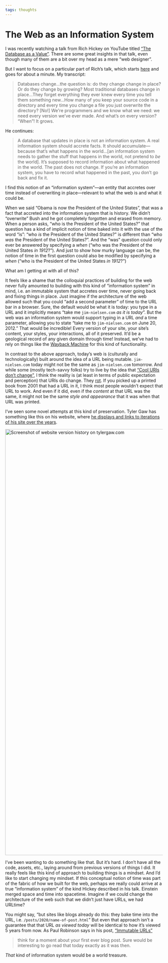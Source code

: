 ```yaml
---
tags: thoughts
---
```


# The Web as an Information System

I was recently watching a talk from Rich Hickey on YouTube titled [“The Database as a Value”](https://youtu.be/V6DKjEbdYos). There are some great insights in that talk, even though many of them are a bit over my head as a mere “web designer”. 

But I want to focus on a particular part of Rich’s talk, which starts [here](https://youtu.be/V6DKjEbdYos?t=1239) and goes for about a minute. My transcript:

> Databases change...the question is: do they change change in place? Or do they change by growing? Most traditional databases change in place...They forget everything they ever knew every time you tell them something new...How many of you keep your source code in a directory and every time you change a file you just overwrite the directory? [No!] We're programmers and we know what we need: we need every version we’ve ever made. And what’s on every version? “When”! It grows.

He continues:

> A database that updates in place is not an information system. A real information system should accrete facts. It should accumulate—because that’s what happens in the world...[an information system needs to gather the stuff that happens in the world, not pretend to _be_ the world]. It’s supposed to record information about what happened in the world. The past does not change. If you’re an information system, you have to record what happened in the past, you don’t go back and fix it.

I find this notion of an “information system”—an entity that accretes over time instead of overwriting in place—relevant to what the web is and what it could be.

When we said “Obama is now the President of the United States”, that was a fact that accreted into the information system that is history. We didn’t “overwrite” Bush and he got completely forgotten and erased from memory. When a person asks, “who is the President of the United States?” that question has a kind of implicit notion of time baked into it with the use of the word “is”: “who _is_ the President of the United States?" is different than “who _was_ the President of the United States?”. And the “was” question could only ever be answered by specifying a _when_ (“who was the President of the United States _in 1912_?”). And just to show how murky language can be, the notion of time in the first question could also be modified by specifying a _when_ (“who is the President of the United States _in 1912_?”) 

What am I getting at with all of this?

It feels like a shame that the colloquial practices of building for the web never fully amounted to building with this kind of “information system” in mind, i.e. an immutable system that accretes over time, never going back and fixing things in place. Just imagine if the architecture of the web allowed such that you could “add a second parameter” of time to the URL bar in a browser. Sure, the default would be what it is today: you type in a URL and it implicitly means “take me `jim-nielsen.com` _as it is today_”. But the web was an information system would support typing in a URL _and_ a time parameter, allowing you to state “take me to `jim-nielsen.com` on June 20, 2012.” That would be incredible! Every version of your site, your site’s content, your styles, your interactions, all of it preserved. It’d be a geological record of any given domain through time! Instead, we’ve had to rely on things like the [Wayback Machine](https://archive.org/web/) for this kind of functionality.

In contrast to the above approach, today’s web is (culturally and technologically) built around the idea of a URL being mutable. `jim-nielsen.com` today might not be the same as `jim-nielsen.com` tomorrow. And while some (mostly tech-savvy folks) try to live by the idea that [“Cool URIs don’t change”](https://www.w3.org/Provider/Style/URI.html), I think the reality is (at least in terms of public expectation and perception) that URIs do change. They [rot](https://en.wikipedia.org/wiki/Wikipedia:Link_rot). If you picked up a printed book from 2001 that had a URL in it, I think most people wouldn’t expect that URL to work. And even if it did, even if the _content_ at that URL was the same, it might not be the same _style and appearance_ that it was when that URL was printed.

I’ve seen some novel attempts at this kind of preservation. Tyler Gaw has something like this on his website, where [he displays and links to iterations of his site over the years](https://tylergaw.com/about/).

<img src="https://cdn.jim-nielsen.com/blog/2020/web-information-system-tyler-gaw-dot-com.png" width="961" height="1362" alt="Screenshot of website version history on tylergaw.com" />

I’ve been wanting to do something like that. But it’s hard. I don’t have all the code, assets, etc., laying around from previous versions of things I did. It really feels like this kind of approach to building things is a mindset. And I’d like to start changing my mindset. If this conceptual notion of time  was part of the fabric of how we built for the web, perhaps we really could arrive at a true “information system” of the kind Hickey described in his talk. Einstein merged space and time into spacetime. Imagine if we could change the architecture of the web such that we didn’t just have URLs, we had URLtime?

You might say, “but sites like blogs already do this: they bake time into the URL, i.e. `/posts/2020/name-of-post.html`” But even that approach isn’t a guarantee that that URL _as viewed today_ will be identical to how it’s viewed 5 years from now. As Paul Robinson says in his post, [“Immutable URLs”](https://medium.com/paul-robinson/immutable-urls-91925a8c9373)

> think for a moment about your first ever blog post. Sure would be interesting to go read that today exactly as it was then.

_That_ kind of information system would be a world treasure.